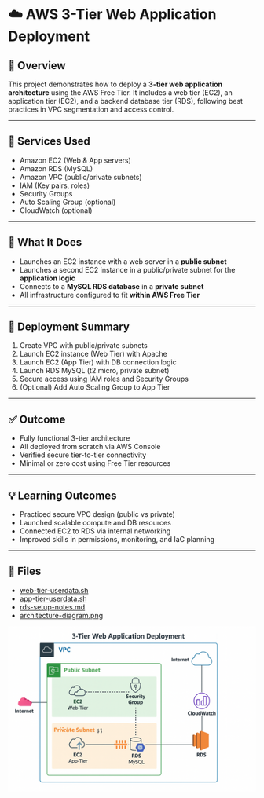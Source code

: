 # ☁️ AWS 3-Tier Web Application Deployment

## 📌 Overview
This project demonstrates how to deploy a **3-tier web application architecture** using the AWS Free Tier. It includes a web tier (EC2), an application tier (EC2), and a backend database tier (RDS), following best practices in VPC segmentation and access control.

---

## 🧰 Services Used
- Amazon EC2 (Web & App servers)
- Amazon RDS (MySQL)
- Amazon VPC (public/private subnets)
- IAM (Key pairs, roles)
- Security Groups
- Auto Scaling Group (optional)
- CloudWatch (optional)

---

## 🔧 What It Does
- Launches an EC2 instance with a web server in a **public subnet**
- Launches a second EC2 instance in a public/private subnet for the **application logic**
- Connects to a **MySQL RDS database** in a **private subnet**
- All infrastructure configured to fit **within AWS Free Tier**

---

## 🚀 Deployment Summary

1. Create VPC with public/private subnets
2. Launch EC2 instance (Web Tier) with Apache
3. Launch EC2 (App Tier) with DB connection logic
4. Launch RDS MySQL (t2.micro, private subnet)
5. Secure access using IAM roles and Security Groups
6. (Optional) Add Auto Scaling Group to App Tier

---

## ✅ Outcome
- Fully functional 3-tier architecture
- All deployed from scratch via AWS Console
- Verified secure tier-to-tier connectivity
- Minimal or zero cost using Free Tier resources

---

## 💡 Learning Outcomes
- Practiced secure VPC design (public vs private)
- Launched scalable compute and DB resources
- Connected EC2 to RDS via internal networking
- Improved skills in permissions, monitoring, and IaC planning

---

## 📂 Files
- [web-tier-userdata.sh](./web-tier-userdata.sh)
- [app-tier-userdata.sh](./app-tier-userdata.sh)
- [rds-setup-notes.md](./rds-setup-notes.md)
- [architecture-diagram.png](./architecture-diagram.png)



![Architecture Diagram](architecture-diagram.png)




